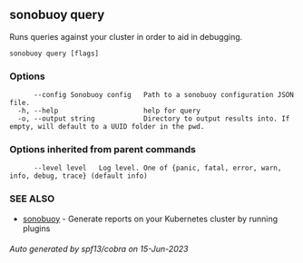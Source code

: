 ## sonobuoy query

Runs queries against your cluster in order to aid in debugging.

```
sonobuoy query [flags]
```

### Options

```
      --config Sonobuoy config   Path to a sonobuoy configuration JSON file.
  -h, --help                     help for query
  -o, --output string            Directory to output results into. If empty, will default to a UUID folder in the pwd.
```

### Options inherited from parent commands

```
      --level level   Log level. One of {panic, fatal, error, warn, info, debug, trace} (default info)
```

### SEE ALSO

* [sonobuoy](sonobuoy.md)	 - Generate reports on your Kubernetes cluster by running plugins

###### Auto generated by spf13/cobra on 15-Jun-2023
